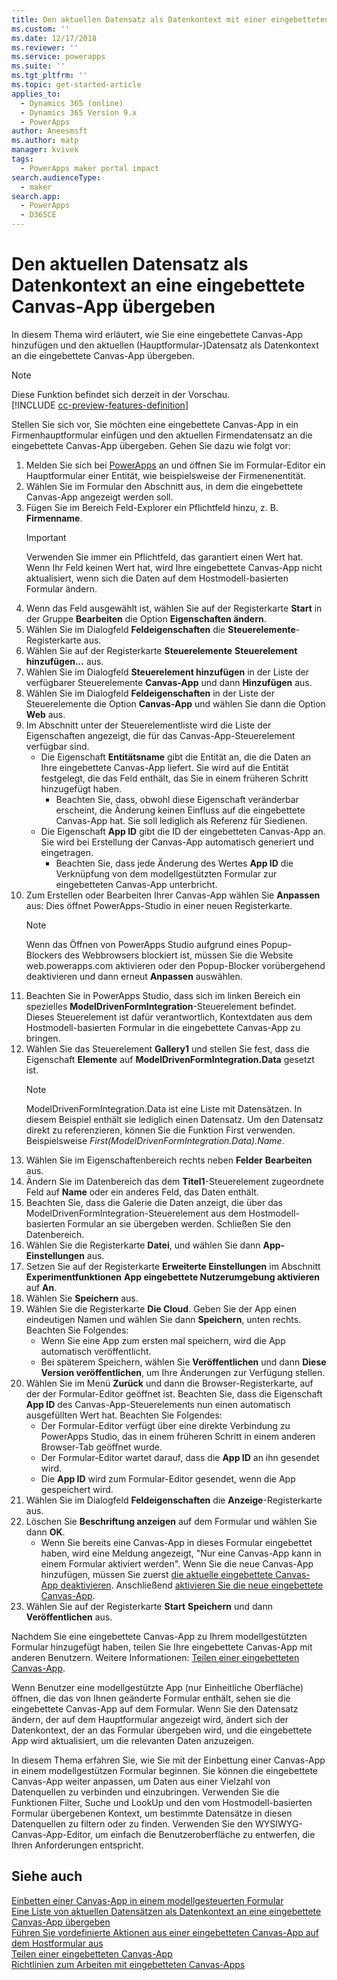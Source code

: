```yaml
---
title: Den aktuellen Datensatz als Datenkontext mit einer eingebetteten Canvas-App übergeben | MicrosoftDocs
ms.custom: ''
ms.date: 12/17/2018
ms.reviewer: ''
ms.service: powerapps
ms.suite: ''
ms.tgt_pltfrm: ''
ms.topic: get-started-article
applies_to:
  - Dynamics 365 (online)
  - Dynamics 365 Version 9.x
  - PowerApps
author: Aneesmsft
ms.author: matp
manager: kvivek
tags:
  - PowerApps maker portal impact
search.audienceType:
  - maker
search.app:
  - PowerApps
  - D365CE
---
```


# <a name="pass-the-current-record-as-data-context-to-an-embedded-canvas-app"></a>Den aktuellen Datensatz als Datenkontext an eine eingebettete Canvas-App übergeben
In diesem Thema wird erläutert, wie Sie eine eingebettete Canvas-App hinzufügen und den aktuellen (Hauptformular-)Datensatz als Datenkontext an die eingebettete Canvas-App übergeben.

> [!NOTE]
> Diese Funktion befindet sich derzeit in der Vorschau. <br />
> [!INCLUDE [cc-preview-features-definition](../../includes/cc-preview-features-definition.md)] 

Stellen Sie sich vor, Sie möchten eine eingebettete Canvas-App in ein Firmenhauptformular einfügen und den aktuellen Firmendatensatz an die eingebettete Canvas-App übergeben. Gehen Sie dazu wie folgt vor: 

1.  Melden Sie sich bei [PowerApps](https://web.powerapps.com/?utm_source=padocs&utm_medium=linkinadoc&utm_campaign=referralsfromdoc) an und öffnen Sie im Formular-Editor ein Hauptformular einer Entität, wie beispielsweise der Firmenenentität. 
2.  Wählen Sie im Formular den Abschnitt aus, in dem die eingebettete Canvas-App angezeigt werden soll.
3.  Fügen Sie im Bereich Feld-Explorer ein Pflichtfeld hinzu, z. B. **Firmenname**.
      > [!IMPORTANT]
      > Verwenden Sie immer ein Pflichtfeld, das garantiert einen Wert hat. Wenn Ihr Feld keinen Wert hat, wird Ihre eingebettete Canvas-App nicht aktualisiert, wenn sich die Daten auf dem Hostmodell-basierten Formular ändern.
4.  Wenn das Feld ausgewählt ist, wählen Sie auf der Registerkarte **Start** in der Gruppe **Bearbeiten** die Option **Eigenschaften ändern**.
5.  Wählen Sie im Dialogfeld **Feldeigenschaften** die **Steuerelemente**-Registerkarte aus.
6.  Wählen Sie auf der Registerkarte **Steuerelemente** **Steuerelement hinzufügen...** aus.
7.  Wählen Sie im Dialogfeld **Steuerelement hinzufügen** in der Liste der verfügbarer Steuerelemente **Canvas-App** und dann **Hinzufügen** aus.
8.  Wählen Sie im Dialogfeld **Feldeigenschaften** in der Liste der Steuerelemente die Option **Canvas-App** und wählen Sie dann die Option **Web** aus.
9.  Im Abschnitt unter der Steuerelementliste wird die Liste der Eigenschaften angezeigt, die für das Canvas-App-Steuerelement verfügbar sind.
     - Die Eigenschaft **Entitätsname** gibt die Entität an, die die Daten an Ihre eingebettete Canvas-App liefert. Sie wird auf die Entität festgelegt, die das Feld enthält, das Sie in einem früheren Schritt hinzugefügt haben.
         - Beachten Sie, dass, obwohl diese Eigenschaft veränderbar erscheint, die Änderung keinen Einfluss auf die eingebettete Canvas-App hat. Sie soll lediglich als Referenz für Siedienen.
     - Die Eigenschaft **App ID** gibt die ID der eingebetteten Canvas-App an. Sie wird bei Erstellung der Canvas-App automatisch generiert und eingetragen.
         - Beachten Sie, dass jede Änderung des Wertes **App ID** die Verknüpfung von dem modellgestützten Formular zur eingebetteten Canvas-App unterbricht.
10. Zum Erstellen oder Bearbeiten Ihrer Canvas-App wählen Sie **Anpassen** aus: Dies öffnet PowerApps-Studio in einer neuen Registerkarte.
       > [!NOTE]
       > Wenn das Öffnen von PowerApps Studio aufgrund eines Popup-Blockers des Webbrowsers blockiert ist, müssen Sie die Website web.powerapps.com aktivieren oder den Popup-Blocker vorübergehend deaktivieren und dann erneut **Anpassen** auswählen.
11. Beachten Sie in PowerApps Studio, dass sich im linken Bereich ein spezielles **ModelDrivenFormIntegration**-Steuerelement befindet. Dieses Steuerelement ist dafür verantwortlich, Kontextdaten aus dem Hostmodell-basierten Formular in die eingebettete Canvas-App zu bringen.
12. Wählen Sie das Steuerelement **Gallery1** und stellen Sie fest, dass die Eigenschaft **Elemente** auf **ModelDrivenFormIntegration.Data** gesetzt ist.
      > [!NOTE]
      > ModelDrivenFormIntegration.Data ist eine Liste mit Datensätzen. In diesem Beispiel enthält sie lediglich einen Datensatz. Um den Datensatz direkt zu referenzieren, können Sie die Funktion First verwenden. Beispielsweise *First(ModelDrivenFormIntegration.Data).Name*.
13. Wählen Sie im Eigenschaftenbereich rechts neben **Felder** **Bearbeiten** aus.
14. Ändern Sie im Datenbereich das dem **Titel1**-Steuerelement zugeordnete Feld auf **Name** oder ein anderes Feld, das Daten enthält.
15. Beachten Sie, dass die Galerie die Daten anzeigt, die über das ModelDrivenFormIntegration-Steuerelement aus dem Hostmodell-basierten Formular an sie übergeben werden. Schließen Sie den Datenbereich.
16. Wählen Sie die Registerkarte **Datei**, und wählen Sie dann **App-Einstellungen** aus.
17. Setzen Sie auf der Registerkarte **Erweiterte Einstellungen** im Abschnitt **Experimentfunktionen** **App eingebettete Nutzerumgebung aktivieren** auf **An**.
18. Wählen Sie **Speichern** aus. 
19. Wählen Sie die Registerkarte **Die Cloud**. Geben Sie der App einen eindeutigen Namen und wählen Sie dann **Speichern**, unten rechts. Beachten Sie Folgendes: 
    -  Wenn Sie eine App zum ersten mal speichern, wird die App automatisch veröffentlicht.
      -  Bei späterem Speichern, wählen Sie **Veröffentlichen** und dann **Diese Version veröffentlichen**, um Ihre Änderungen zur Verfügung stellen.
20. Wählen Sie im Menü **Zurück** und dann die Browser-Registerkarte, auf der der Formular-Editor geöffnet ist. Beachten Sie, dass die Eigenschaft **App ID** des Canvas-App-Steuerelements nun einen automatisch ausgefüllten Wert hat. Beachten Sie Folgendes: 
    -   Der Formular-Editor verfügt über eine direkte Verbindung zu PowerApps Studio, das in einem früheren Schritt in einem anderen Browser-Tab geöffnet wurde.
    -   Der Formular-Editor wartet darauf, dass die **App ID** an ihn gesendet wird.
    -   Die **App ID** wird zum Formular-Editor gesendet, wenn die App gespeichert wird.
21. Wählen Sie im Dialogfeld **Feldeigenschaften** die **Anzeige**-Registerkarte aus.
22. Löschen Sie **Beschriftung anzeigen** auf dem Formular und wählen Sie dann **OK**.
    -   Wenn Sie bereits eine Canvas-App in dieses Formular eingebettet haben, wird eine Meldung angezeigt, "Nur eine Canvas-App kann in einem Formular aktiviert werden". Wenn Sie die neue Canvas-App hinzufügen, müssen Sie zuerst [die aktuelle eingebettete Canvas-App deaktivieren](embedded-canvas-app-guidelines.md#disable-an-embedded-canvas-app). Anschließend [aktivieren Sie die neue eingebettete Canvas-App](embedded-canvas-app-guidelines.md#enable-an-embedded-canvas-app).
23. Wählen Sie auf der Registerkarte **Start** **Speichern** und dann **Veröffentlichen** aus.

Nachdem Sie eine eingebettete Canvas-App zu Ihrem modellgestützten Formular hinzugefügt haben, teilen Sie Ihre eingebettete Canvas-App mit anderen Benutzern. Weitere Informationen: [Teilen einer eingebetteten Canvas-App](share-embedded-canvas-app.md).

Wenn Benutzer eine modellgestützte App (nur Einheitliche Oberfläche) öffnen, die das von Ihnen geänderte Formular enthält, sehen sie die eingebettete Canvas-App auf dem Formular. Wenn Sie den Datensatz ändern, der auf dem Hauptformular angezeigt wird, ändert sich der Datenkontext, der an das Formular übergeben wird, und die eingebettete App wird aktualisiert, um die relevanten Daten anzuzeigen.

In diesem Thema erfahren Sie, wie Sie mit der Einbettung einer Canvas-App in einem modellgestützen Formular beginnen. Sie können die eingebettete Canvas-App weiter anpassen, um Daten aus einer Vielzahl von Datenquellen zu verbinden und einzubringen. Verwenden Sie die Funktionen Filter, Suche und LookUp und den vom Hostmodell-basierten Formular übergebenen Kontext, um bestimmte Datensätze in diesen Datenquellen zu filtern oder zu finden. Verwenden Sie den WYSIWYG-Canvas-App-Editor, um einfach die Benutzeroberfläche zu entwerfen, die Ihren Anforderungen entspricht.

## <a name="see-also"></a>Siehe auch
[Einbetten einer Canvas-App in einem modellgesteuerten Formular](embed-canvas-app-in-form.md) <br />
[Eine Liste von aktuellen Datensätzen als Datenkontext an eine eingebettete Canvas-App übergeben](pass-related-embedded-canvas-app.md) <br />
[Führen Sie vordefinierte Aktionen aus einer eingebetteten Canvas-App auf dem Hostformular aus](embedded-canvas-app-actions.md) <br />
[Teilen einer eingebetteten Canvas-App](share-embedded-canvas-app.md) <br />
[Richtlinien zum Arbeiten mit eingebetteten Canvas-Apps](embedded-canvas-app-guidelines.md)
